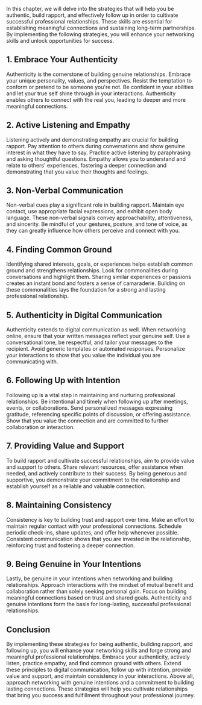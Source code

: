 
In this chapter, we will delve into the strategies that will help you be authentic, build rapport, and effectively follow up in order to cultivate successful professional relationships. These skills are essential for establishing meaningful connections and sustaining long-term partnerships. By implementing the following strategies, you will enhance your networking skills and unlock opportunities for success.

## 1\. Embrace Your Authenticity

Authenticity is the cornerstone of building genuine relationships. Embrace your unique personality, values, and perspectives. Resist the temptation to conform or pretend to be someone you're not. Be confident in your abilities and let your true self shine through in your interactions. Authenticity enables others to connect with the real you, leading to deeper and more meaningful connections.

## 2\. Active Listening and Empathy

Listening actively and demonstrating empathy are crucial for building rapport. Pay attention to others during conversations and show genuine interest in what they have to say. Practice active listening by paraphrasing and asking thoughtful questions. Empathy allows you to understand and relate to others' experiences, fostering a deeper connection and demonstrating that you value their thoughts and feelings.

## 3\. Non-Verbal Communication

Non-verbal cues play a significant role in building rapport. Maintain eye contact, use appropriate facial expressions, and exhibit open body language. These non-verbal signals convey approachability, attentiveness, and sincerity. Be mindful of your gestures, posture, and tone of voice, as they can greatly influence how others perceive and connect with you.

## 4\. Finding Common Ground

Identifying shared interests, goals, or experiences helps establish common ground and strengthens relationships. Look for commonalities during conversations and highlight them. Sharing similar experiences or passions creates an instant bond and fosters a sense of camaraderie. Building on these commonalities lays the foundation for a strong and lasting professional relationship.

## 5\. Authenticity in Digital Communication

Authenticity extends to digital communication as well. When networking online, ensure that your written messages reflect your genuine self. Use a conversational tone, be respectful, and tailor your messages to the recipient. Avoid generic templates or automated responses. Personalize your interactions to show that you value the individual you are communicating with.

## 6\. Following Up with Intention

Following up is a vital step in maintaining and nurturing professional relationships. Be intentional and timely when following up after meetings, events, or collaborations. Send personalized messages expressing gratitude, referencing specific points of discussion, or offering assistance. Show that you value the connection and are committed to further collaboration or interaction.

## 7\. Providing Value and Support

To build rapport and cultivate successful relationships, aim to provide value and support to others. Share relevant resources, offer assistance when needed, and actively contribute to their success. By being generous and supportive, you demonstrate your commitment to the relationship and establish yourself as a reliable and valuable connection.

## 8\. Maintaining Consistency

Consistency is key to building trust and rapport over time. Make an effort to maintain regular contact with your professional connections. Schedule periodic check-ins, share updates, and offer help whenever possible. Consistent communication shows that you are invested in the relationship, reinforcing trust and fostering a deeper connection.

## 9\. Being Genuine in Your Intentions

Lastly, be genuine in your intentions when networking and building relationships. Approach interactions with the mindset of mutual benefit and collaboration rather than solely seeking personal gain. Focus on building meaningful connections based on trust and shared goals. Authenticity and genuine intentions form the basis for long-lasting, successful professional relationships.

## Conclusion

By implementing these strategies for being authentic, building rapport, and following up, you will enhance your networking skills and forge strong and meaningful professional relationships. Embrace your authenticity, actively listen, practice empathy, and find common ground with others. Extend these principles to digital communication, follow up with intention, provide value and support, and maintain consistency in your interactions. Above all, approach networking with genuine intentions and a commitment to building lasting connections. These strategies will help you cultivate relationships that bring you success and fulfillment throughout your professional journey.
